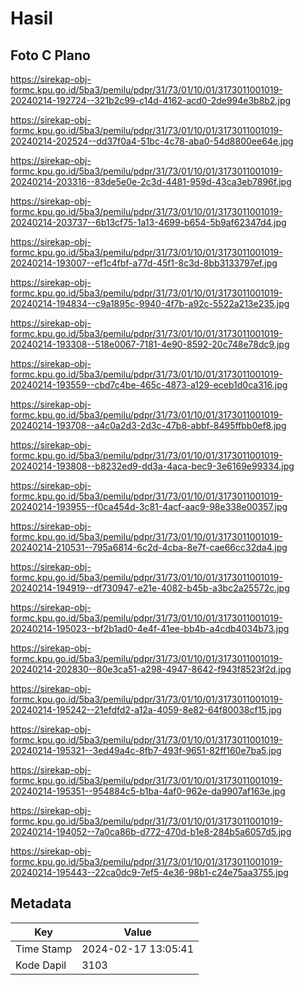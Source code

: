 # Hasil

## Foto C Plano

https://sirekap-obj-formc.kpu.go.id/5ba3/pemilu/pdpr/31/73/01/10/01/3173011001019-20240214-192724--321b2c99-c14d-4162-acd0-2de994e3b8b2.jpg

https://sirekap-obj-formc.kpu.go.id/5ba3/pemilu/pdpr/31/73/01/10/01/3173011001019-20240214-202524--dd37f0a4-51bc-4c78-aba0-54d8800ee64e.jpg

https://sirekap-obj-formc.kpu.go.id/5ba3/pemilu/pdpr/31/73/01/10/01/3173011001019-20240214-203316--83de5e0e-2c3d-4481-959d-43ca3eb7896f.jpg

https://sirekap-obj-formc.kpu.go.id/5ba3/pemilu/pdpr/31/73/01/10/01/3173011001019-20240214-203737--6b13cf75-1a13-4699-b654-5b9af62347d4.jpg

https://sirekap-obj-formc.kpu.go.id/5ba3/pemilu/pdpr/31/73/01/10/01/3173011001019-20240214-193007--ef1c4fbf-a77d-45f1-8c3d-8bb3133797ef.jpg

https://sirekap-obj-formc.kpu.go.id/5ba3/pemilu/pdpr/31/73/01/10/01/3173011001019-20240214-194834--c9a1895c-9940-4f7b-a92c-5522a213e235.jpg

https://sirekap-obj-formc.kpu.go.id/5ba3/pemilu/pdpr/31/73/01/10/01/3173011001019-20240214-193308--518e0067-7181-4e90-8592-20c748e78dc9.jpg

https://sirekap-obj-formc.kpu.go.id/5ba3/pemilu/pdpr/31/73/01/10/01/3173011001019-20240214-193559--cbd7c4be-465c-4873-a129-eceb1d0ca316.jpg

https://sirekap-obj-formc.kpu.go.id/5ba3/pemilu/pdpr/31/73/01/10/01/3173011001019-20240214-193708--a4c0a2d3-2d3c-47b8-abbf-8495ffbb0ef8.jpg

https://sirekap-obj-formc.kpu.go.id/5ba3/pemilu/pdpr/31/73/01/10/01/3173011001019-20240214-193808--b8232ed9-dd3a-4aca-bec9-3e6169e99334.jpg

https://sirekap-obj-formc.kpu.go.id/5ba3/pemilu/pdpr/31/73/01/10/01/3173011001019-20240214-193955--f0ca454d-3c81-4acf-aac9-98e338e00357.jpg

https://sirekap-obj-formc.kpu.go.id/5ba3/pemilu/pdpr/31/73/01/10/01/3173011001019-20240214-210531--795a6814-6c2d-4cba-8e7f-cae66cc32da4.jpg

https://sirekap-obj-formc.kpu.go.id/5ba3/pemilu/pdpr/31/73/01/10/01/3173011001019-20240214-194919--df730947-e21e-4082-b45b-a3bc2a25572c.jpg

https://sirekap-obj-formc.kpu.go.id/5ba3/pemilu/pdpr/31/73/01/10/01/3173011001019-20240214-195023--bf2b1ad0-4e4f-41ee-bb4b-a4cdb4034b73.jpg

https://sirekap-obj-formc.kpu.go.id/5ba3/pemilu/pdpr/31/73/01/10/01/3173011001019-20240214-202830--80e3ca51-a298-4947-8642-f943f8523f2d.jpg

https://sirekap-obj-formc.kpu.go.id/5ba3/pemilu/pdpr/31/73/01/10/01/3173011001019-20240214-195242--21efdfd2-a12a-4059-8e82-64f80038cf15.jpg

https://sirekap-obj-formc.kpu.go.id/5ba3/pemilu/pdpr/31/73/01/10/01/3173011001019-20240214-195321--3ed49a4c-8fb7-493f-9651-82ff160e7ba5.jpg

https://sirekap-obj-formc.kpu.go.id/5ba3/pemilu/pdpr/31/73/01/10/01/3173011001019-20240214-195351--954884c5-b1ba-4af0-962e-da9907af163e.jpg

https://sirekap-obj-formc.kpu.go.id/5ba3/pemilu/pdpr/31/73/01/10/01/3173011001019-20240214-194052--7a0ca86b-d772-470d-b1e8-284b5a6057d5.jpg

https://sirekap-obj-formc.kpu.go.id/5ba3/pemilu/pdpr/31/73/01/10/01/3173011001019-20240214-195443--22ca0dc9-7ef5-4e36-98b1-c24e75aa3755.jpg


## Metadata

| Key        | Value               |
| ---------- | ------------------- |
| Time Stamp | 2024-02-17 13:05:41 |
| Kode Dapil | 3103                |




